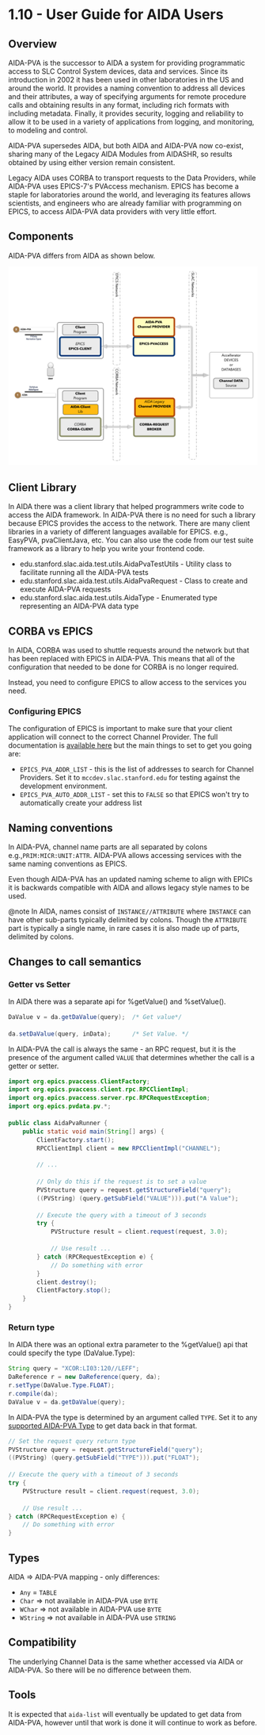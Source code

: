 # 1.10 - User Guide for AIDA Users

## Overview

AIDA-PVA is the successor to AIDA a system for providing programmatic access to SLC Control System devices, data and
services. Since its introduction in 2002 it has been used in other laboratories in the US and around the world. It
provides a naming convention to address all devices and their attributes, a way of specifying arguments for remote
procedure calls and obtaining results in any format, including rich formats with including metadata. Finally, it
provides security, logging and reliability to allow it to be used in a variety of applications from logging, and
monitoring, to modeling and control.

AIDA-PVA supersedes AIDA, but both AIDA and AIDA-PVA now co-exist, sharing many of the Legacy AIDA
Modules from AIDASHR, so results obtained by using either version remain consistent.

Legacy AIDA uses CORBA to transport requests to the Data Providers, while AIDA-PVA uses EPICS-7's PVAccess mechanism.
EPICS has become a staple for laboratories around the world, and leveraging its features allows scientists, and
engineers who are already familiar with programming on EPICS, to access AIDA-PVA data providers with very little effort.

## Components

AIDA-PVA differs from AIDA as shown below.

![AIDA vs AIDA-PVA](images/aida-old-and-new-simple.png)

## Client Library

In AIDA there was a client library that helped programmers write code to access the AIDA framework. In AIDA-PVA there is
no need for such a library because EPICS provides the access to the network. There are many client libraries in a
variety of different languages available for EPICS. e.g., EasyPVA, pvaClientJava, etc. You can also use the code from
our test suite framework as a library to help you write your frontend code.
- edu.stanford.slac.aida.test.utils.AidaPvaTestUtils - Utility class to facilitate running all the AIDA-PVA tests 
- edu.stanford.slac.aida.test.utils.AidaPvaRequest  - Class to create and execute AIDA-PVA requests
- edu.stanford.slac.aida.test.utils.AidaType - Enumerated type representing an AIDA-PVA data type 

## CORBA vs EPICS

In AIDA, CORBA was used to shuttle requests around the network but that has been replaced with EPICS in AIDA-PVA. This
means that all of the configuration that needed to be done for CORBA is no longer required.

Instead, you need to configure EPICS to allow access to the services you need.

### Configuring EPICS

The configuration of EPICS is important to make sure that your client application will connect to the correct Channel
Provider. The full documentation
is [available here](https://epics.anl.gov/EpicsDocumentation/AppDevManuals/ChannelAccess/cadoc_4.htm) but the main
things to set to get you going are:

- `EPICS_PVA_ADDR_LIST` - this is the list of addresses to search for Channel Providers. Set it
  to `mccdev.slac.stanford.edu` for testing against the development environment.
- `EPICS_PVA_AUTO_ADDR_LIST` - set this to `FALSE` so that EPICS won't try to automatically create your address list

## Naming conventions

In AIDA-PVA, channel name parts are all separated by colons e.g.,`PRIM:MICR:UNIT:ATTR`. AIDA-PVA allows accessing services with the same naming conventions as EPICS.

Even though AIDA-PVA has an updated naming scheme to align with EPICs it is backwards compatible with AIDA and allows
legacy style names to be used.

@note In AIDA, names consist of `INSTANCE//ATTRIBUTE` where `INSTANCE` can have other sub-parts typically delimited by
colons. Though the `ATTRIBUTE` part is typically a single name, in rare cases it is also made up of parts, delimited by
colons.

## Changes to call semantics

### Getter vs Setter

In AIDA there was a separate api for %getValue() and %setValue(). 
```java
DaValue v = da.getDaValue(query);  /* Get value*/

da.setDaValue(query, inData);      /* Set Value. */
```

In AIDA-PVA the call is always the same - an RPC
request, but it is the presence of the argument called `VALUE` that determines whether the call is a getter or setter.

```java
import org.epics.pvaccess.ClientFactory;
import org.epics.pvaccess.client.rpc.RPCClientImpl;
import org.epics.pvaccess.server.rpc.RPCRequestException;
import org.epics.pvdata.pv.*;
 
public class AidaPvaRunner {
    public static void main(String[] args) {
        ClientFactory.start();
        RPCClientImpl client = new RPCClientImpl("CHANNEL");
        
        // ...
      
        // Only do this if the request is to set a value
        PVStructure query = request.getStructureField("query");
        ((PVString) (query.getSubField("VALUE"))).put("A Value");
        
        // Execute the query with a timeout of 3 seconds
        try {
            PVStructure result = client.request(request, 3.0);
 
            // Use result ...
        } catch (RPCRequestException e) {
            // Do something with error
        }
        client.destroy();
        ClientFactory.stop();
    }
}
```

### Return type

In AIDA there was an optional extra parameter to the %getValue() api that could specify the type (DaValue.Type): 
```java
String query = "XCOR:LI03:120//LEFF";
DaReference r = new DaReference(query, da);
r.setType(DaValue.Type.FLOAT);
r.compile(da);
DaValue v = da.getDaValue(query);
```
In AIDA-PVA the type is determined by an argument called `TYPE`. Set it to any [supported AIDA-PVA Type](2_4_Supported_Types.md) to get data back in that format.
```java
// Set the request query return type
PVStructure query = request.getStructureField("query");
((PVString) (query.getSubField("TYPE"))).put("FLOAT");

// Execute the query with a timeout of 3 seconds
try {
    PVStructure result = client.request(request, 3.0);

    // Use result ...
} catch (RPCRequestException e) {
    // Do something with error
}
```
## Types

AIDA => AIDA-PVA mapping - only differences:

- `Any` = `TABLE`
- `Char` => not available in AIDA-PVA use `BYTE`
- `WChar` => not available in AIDA-PVA use `BYTE`
- `WString` => not available in AIDA-PVA use `STRING`

## Compatibility

The underlying Channel Data is the same whether accessed via AIDA or AIDA-PVA. So there will be no difference between
them.

## Tools

It is expected that `aida-list` will eventually be updated to get data from AIDA-PVA, however until that work is done it will continue
to work as before.
